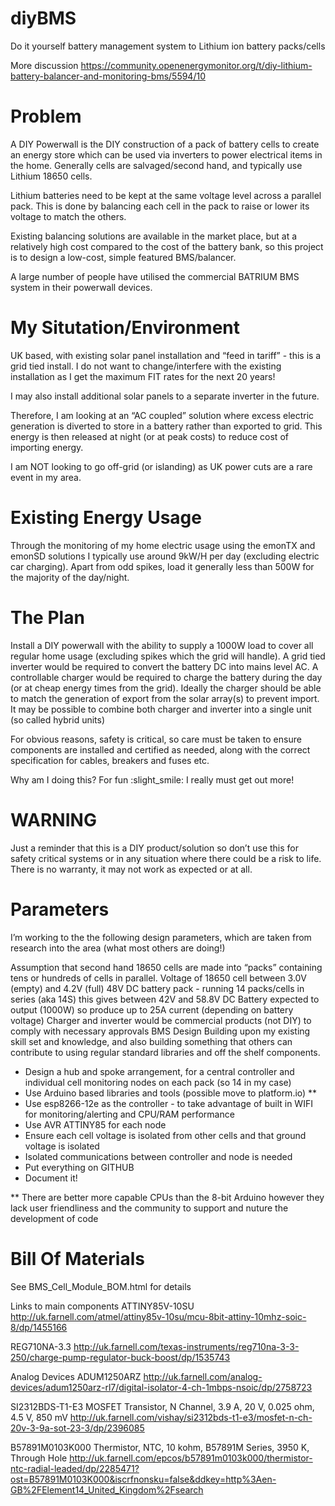 # diyBMS
Do it yourself battery management system to Lithium ion battery packs/cells

More discussion
https://community.openenergymonitor.org/t/diy-lithium-battery-balancer-and-monitoring-bms/5594/10

# Problem

A DIY Powerwall is the DIY construction of a pack of battery cells to create an energy store which can be used via inverters to power electrical items in the home. Generally cells are salvaged/second hand, and typically use Lithium 18650 cells.

Lithium batteries need to be kept at the same voltage level across a parallel pack. This is done by balancing each cell in the pack to raise or lower its voltage to match the others.

Existing balancing solutions are available in the market place, but at a relatively high cost compared to the cost of the battery bank, so this project is to design a low-cost, simple featured BMS/balancer.

A large number of people have utilised the commercial BATRIUM BMS system in their powerwall devices.

# My Situtation/Environment

UK based, with existing solar panel installation and “feed in tariff” - this is a grid tied install.
I do not want to change/interfere with the existing installation as I get the maximum FIT rates for the next 20 years!

I may also install additional solar panels to a separate inverter in the future.

Therefore, I am looking at an “AC coupled” solution where excess electric generation is diverted to store in a battery rather than exported to grid. This energy is then released at night (or at peak costs) to reduce cost of importing energy.

I am NOT looking to go off-grid (or islanding) as UK power cuts are a rare event in my area.

# Existing Energy Usage

Through the monitoring of my home electric usage using the emonTX and emonSD solutions I typically use around 9kW/H per day (excluding electric car charging). Apart from odd spikes, load it generally less than 500W for the majority of the day/night.

# The Plan

Install a DIY powerwall with the ability to supply a 1000W load to cover all regular home usage (excluding spikes which the grid will handle).
A grid tied inverter would be required to convert the battery DC into mains level AC.
A controllable charger would be required to charge the battery during the day (or at cheap energy times from the grid). Ideally the charger should be able to match the generation of export from the solar array(s) to prevent import.
It may be possible to combine both charger and inverter into a single unit (so called hybrid units)

For obvious reasons, safety is critical, so care must be taken to ensure components are installed and certified as needed, along with the correct specification for cables, breakers and fuses etc.

Why am I doing this? For fun :slight_smile: I really must get out more!

# WARNING

Just a reminder that this is a DIY product/solution so don’t use this for safety critical systems or in any situation where there could be a risk to life.  There is no warranty, it may not work as expected or at all.

# Parameters

I’m working to the the following design parameters, which are taken from research into the area (what most others are doing!)

Assumption that second hand 18650 cells are made into “packs” containing tens or hundreds of cells in parallel.
Voltage of 18650 cell between 3.0V (empty) and 4.2V (full)
48V DC battery pack - running 14 packs/cells in series (aka 14S) this gives between 42V and 58.8V DC
Battery expected to output (1000W) so produce up to 25A current (depending on battery voltage)
Charger and inverter would be commercial products (not DIY) to comply with necessary approvals
BMS Design
Building upon my existing skill set and knowledge, and also building something that others can contribute to using regular standard libraries and off the shelf components.


* Design a hub and spoke arrangement, for a central controller and individual cell monitoring nodes on each pack (so 14 in my case)
* Use Arduino based libraries and tools (possible move to platform.io) **
* Use esp8266-12e as the controller - to take advantage of built in WIFI for monitoring/alerting and CPU/RAM performance
* Use AVR ATTINY85 for each node
* Ensure each cell voltage is isolated from other cells and that ground voltage is isolated
* Isolated communications between controller and node is needed
* Put everything on GITHUB
* Document it!

** There are better more capable CPUs than the 8-bit Arduino however they lack user friendliness and the community to support and nuture the development of code

# Bill Of Materials

See BMS_Cell_Module_BOM.html for details

Links to main components
ATTINY85V-10SU
http://uk.farnell.com/atmel/attiny85v-10su/mcu-8bit-attiny-10mhz-soic-8/dp/1455166

REG710NA-3.3
http://uk.farnell.com/texas-instruments/reg710na-3-3-250/charge-pump-regulator-buck-boost/dp/1535743

Analog Devices ADUM1250ARZ
http://uk.farnell.com/analog-devices/adum1250arz-rl7/digital-isolator-4-ch-1mbps-nsoic/dp/2758723

SI2312BDS-T1-E3 MOSFET Transistor, N Channel, 3.9 A, 20 V, 0.025 ohm, 4.5 V, 850 mV
http://uk.farnell.com/vishay/si2312bds-t1-e3/mosfet-n-ch-20v-3-9a-sot-23-3/dp/2396085

B57891M0103K000 Thermistor, NTC, 10 kohm, B57891M Series, 3950 K, Through Hole
http://uk.farnell.com/epcos/b57891m0103k000/thermistor-ntc-radial-leaded/dp/2285471?ost=B57891M0103K000&iscrfnonsku=false&ddkey=http%3Aen-GB%2FElement14_United_Kingdom%2Fsearch

